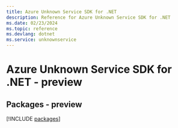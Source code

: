 ```yaml
---
title: Azure Unknown Service SDK for .NET
description: Reference for Azure Unknown Service SDK for .NET
ms.date: 02/23/2024
ms.topic: reference
ms.devlang: dotnet
ms.service: unknownservice
---
```

# Azure Unknown Service SDK for .NET - preview
## Packages - preview
[!INCLUDE [packages](unknown-service-index.md)]